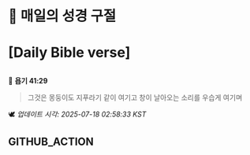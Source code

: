 # 🙏 매일의 성경 구절
# [Daily Bible verse]
##
<!-- START_BIBLE_VERSE -->
📖 **욥기 41:29**
> 그것은 몽둥이도 지푸라기 같이 여기고 창이 날아오는 소리를 우습게 여기며

🕊️ _업데이트 시각: 2025-07-18 02:58:33 KST_
  <!-- END_BIBLE_VERSE -->
## GITHUB_ACTION
